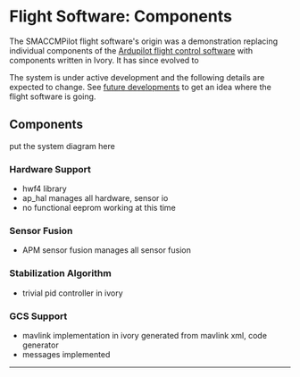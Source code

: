 # Flight Software: Components

The SMACCMPilot flight software's origin was a demonstration replacing individual
components of the [Ardupilot flight control software][apm] with components written in
Ivory. It has since evolved to

The system is under active development and the following details are expected to
change. See [future developments][] to get an idea where the flight software is
going.

[apm]: flight-apm.html
[future developments]: flight-future.html

## Components

put the system diagram here

### Hardware Support

- hwf4 library
- ap\_hal manages all hardware, sensor io
- no functional eeprom working at this time

### Sensor Fusion

- APM sensor fusion manages all sensor fusion

### Stabilization Algorithm

- trivial pid controller in ivory

### GCS Support

- mavlink implementation in ivory generated from mavlink xml, code generator
- messages implemented

---

